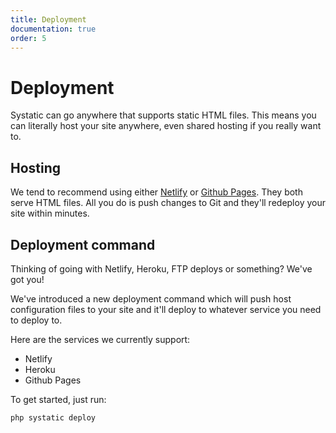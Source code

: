 ```yaml
---
title: Deployment
documentation: true
order: 5
---
```


# Deployment
Systatic can go anywhere that supports static HTML files. This means you can literally host your site anywhere, even shared hosting if you really want to.

## Hosting
We tend to recommend using either [Netlify](https://netlify.com) or [Github Pages](https://pages.github.com). They both serve HTML files. All you do is push changes to Git and they'll redeploy your site within minutes.

## Deployment command
Thinking of going with Netlify, Heroku, FTP deploys or something? We've got you!

We've introduced a new deployment command which will push host configuration files to your site and it'll deploy to whatever service you need to deploy to.

Here are the services we currently support:
* Netlify
* Heroku
* Github Pages

To get started, just run:

```
php systatic deploy
```
